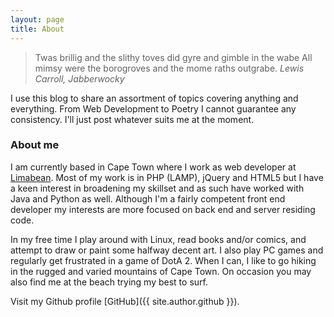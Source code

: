 ```yaml
---
layout: page
title: About
---
```


> Twas brillig and the slithy toves did gyre and gimble in the wabe
> All mimsy were the borogroves and the mome raths outgrabe.
> <cite>Lewis Carroll, Jabberwocky</cite>

I use this blog to share an assortment of topics covering anything and everything. From Web Development to Poetry I cannot guarantee any consistency. I'll just post whatever suits me at the moment. 

### About me

I am currently based in Cape Town where I work as web developer at <a href="http://limabean.agency">Limabean</a>. Most of my work is in PHP (LAMP), jQuery and HTML5 but I have a keen interest in broadening my skillset and as such have worked with Java and Python as well. Although I'm a fairly competent front end developer my interests are more focused on back end and server residing code.

In my free time I play around with Linux, read books and/or comics, and attempt to draw or paint some halfway decent art. I also play PC games and regularly get frustrated in a game of DotA 2. When I can, I like to go hiking in the rugged and varied mountains of Cape Town. On occasion you may also find me at the beach trying my best to surf.

Visit my Github profile [GitHub]({{ site.author.github }}).
